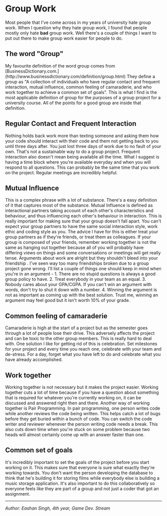 <h1>Group Work</h1>

  Most people that I've come across in my years of university hate group work.
When I question why they hate group work, I found that people
mostly only hate **bad** group work. Well there's a couple of things I want to put
out there to make group work easier for people to do.

<h2>The word "Group"</h2>
  My favourite definition of the word group comes from [BusinessDictionary.com.](http://www.businessdictionary.com/definition/group.html)
They define a group as "A collection of individuals who have regular contact and
frequent interaction, mutual influence, common feeling of camaraderie, and who
work together to achieve a common set of goals". This is what I find is the most
applicable definition of group for the purposes of a group project for a
university course. All of the points for a good group are inside that definition.

<h2>Regular Contact and Frequent Interaction</h2>
  Nothing holds back work more than texting someone and asking them how your
code should interact with their code and them not getting back to you until
three days after. You just lost three days of work due to no fault of your own.
That's not a sustainable way to do a group project. Frequent interaction also
doesn't mean being available all the time. What I suggest is having a time block
where you're available everyday and when you will respond to all questions. This
can probably be the same time that you work on the project. Regular meetings are
incredibly helpful.

<h2>Mutual Influence</h2>
  This is a complex phrase with a lot of substance. There's a easy definition of
it that captures most of the substance. Mutual Influence is defined as
interactional partners taking account of each other's characteristics and
behaviour, and thus influencing each other's behaviour in interaction. This is
really important for making sure that your group doesn't fall apart. You can't
expect your group partners to have the same social interaction style, work ethic
and coding style as you. The advice I have for this is either treat your group
partners as if they're friends, or treat them as colleagues. If your group is
composed of your friends, remember working together is not the same as hanging
out together because all of you will probably have differing views on things and
some conversations or meetings will get really tense. Arguments about work are
alright but they shouldn't bleed into your friendship . I've seen way too many
friendships broken due to a group project gone wrong. I'll list a couple of
things one should keep in mind when you're in an argument -
1. There are no stupid questions is always a good group policy to have.
2. Treat everybody in your team as an equal.
3. Nobody cares about your GPA/CGPA. If you can't win an argument with words,
   don't try to shut it down with a number.
4. Winning the argument is not as important as coming up with the best solution.
   Trust me, winning an argument may feel good but it isn't worth 10% of your
   grade.

<h2>Common feeling of camaraderie</h2>
  Camaraderie is high at the start of a project but as the semester goes through
a lot of people lose their drive. This adversely affects the project and can be
toxic to the other group members. This is really hard to deal with. One solution
I like for getting rid of this is celebration. Set milestones for your project
and every time you reach one, celebrate with your team and de-stress. For a day,
forget what you have left to do and celebrate what you have already accomplished.

<h2>Work together</h2>
  Working together is not necessary but it makes the project easier. Working
together cuts a lot of time because if you have a question about something that
is required for whatever you're currently working on, it can be discussed and
answered right then and there. Another way of working together is Pair
Programming. In pair programming, one person writes code while another reviews
the code being written. This helps catch a lot of bugs before they get buried
within a bunch of code. You can switch the code writer and reviewer whenever the
person writing code needs a break. This also cuts down time when you're stuck on
some problem because two heads will almost certainly come up with an answer
faster than one.

<h2>Common set of goals</h2>
  It's incredibly important to set the goals of the project before you start
working on it. This makes sure that everyone is sure what exactly they're
working towards. You don't want the person developing the database to think
that he's building it for storing films while everybody else is building a
music storage application. It's also important to do this collaboratively so
everyone feels like they are part of a group and not just a coder that got an
assignment.

* * *

*Author: Eashan Singh, 4th year, Game Dev. Stream*
